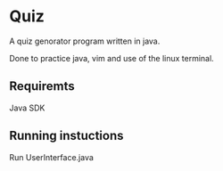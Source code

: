 # Quiz
A quiz genorator program written in java.

Done to practice java, vim and use of the linux terminal. 

## Requiremts
Java SDK

## Running instuctions
Run UserInterface.java
